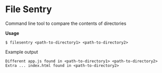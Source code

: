 # File Sentry
Command line tool to compare the contents of directories


**Usage**

` $ filesentry <path-to-directory1> <path-to-directory2> `

Example output
```
Different app.js found in <path-to-directory1> <path-to-directory2>
Extra ... index.html found in <path-to-directory2>
```
